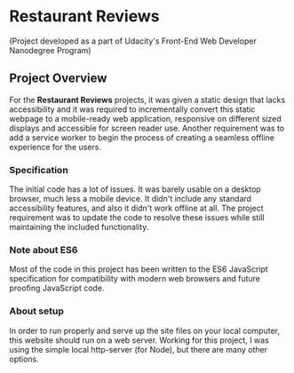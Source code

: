 
# Restaurant Reviews
(Project developed as a part of Udacity's Front-End Web Developer Nanodegree Program)

## Project Overview

For the **Restaurant Reviews** projects, it was given a static design that lacks accessibility and it was required to incrementally convert this static  webpage to a mobile-ready web application, responsive on different sized displays and accessible for screen reader use. Another requirement was to add a service worker to begin the process of creating a seamless offline experience for the users.

### Specification

The initial code has a lot of issues. It was barely usable on a desktop browser, much less a mobile device. It didn't include any standard accessibility features, and also it didn't  work offline at all. The project requirement was to update the code to resolve these issues while still maintaining the included functionality. 

### Note about ES6

Most of the code in this project has been written to the ES6 JavaScript specification for compatibility with modern web browsers and future proofing JavaScript code. 

### About setup

In order to run properly and serve up the site files on your local computer, this website should run on a web server. Working for this project, I was using the simple local http-server (for Node), but there are many other options.